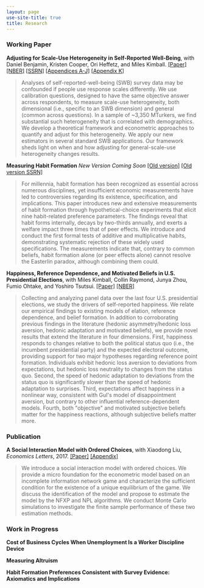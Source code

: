 ```yaml
---
layout: page
use-site-title: true
title: Research
---
```


### Working Paper
**Adjusting for Scale-Use Heterogeneity in Self-Reported Well-Being**, with Daniel Benjamin, Kristen Cooper, Ori Heffetz, and Miles Kimball. [[Paper]](/research/scale_use/BCHKZ.pdf) [[NBER]](https://www.nber.org/papers/w31728) [[SSRN]](https://papers.ssrn.com/sol3/papers.cfm?abstract_id=4568587) [[Appendices A-J]](/research/scale_use/BCHKZ_Appendices_AJ.pdf) [[Appendix K]](/research/scale_use/BCHKZ_Appendix_K.pdf)    
> Analyses of self-reported-well-being (SWB) survey data may be confounded if people use response scales differently. We use calibration questions, designed to have the same objective answer across respondents, to measure scale-use heterogeneity, both dimensional (i.e., specific to an SWB dimension) and general (common across questions). In a sample of ~3,350 MTurkers, we find substantial such heterogeneity that is correlated with demographics. We develop a theoretical framework and econometric approaches to quantify and adjust for this heterogeneity. We apply our new estimators in several standard SWB applications. Our framework sheds light on when and how adjusting for general-scale-use heterogeneity changes results.



**Measuring Habit Formation** *New Version Coming Soon* [[Old version]](/research/habit/Habit_Zhou_Paper.pdf) [[Old version SSRN]](https://papers.ssrn.com/sol3/papers.cfm?abstract_id=3685591)  
> For millennia, habit formation has been recognized as essential across numerous disciplines, yet insufficient economic measurements have led to controversies regarding its existence, specification, and implications. This paper introduces new and extensive measurements of habit formation through hypothetical-choice experiments that elicit nine habit-related preference parameters. The findings reveal that habit forms internally, decays by two-thirds annually, and exerts a welfare impact three times that of peer effects. We introduce and conduct the first formal tests of additive and multiplicative habits, demonstrating systematic rejection of these widely used specifications. The measurements indicate that, contrary to common beliefs, habit formation alone (or peer effects alone) cannot resolve the Easterlin paradox, although combining them could.



**Happiness, Reference Dependence, and Motivated Beliefs in U.S. Presidential Elections**, with Miles Kimball, Collin Raymond, Junya Zhou, Fumio Ohtake, and Yoshiro Tsutsui. [[Paper]](/research/election_happiness/w32078.pdf) [[NBER]](https://www.nber.org/papers/w32078)    
> Collecting and analyzing panel data over the last four U.S. presidential elections, we study the drivers of self-reported happiness.  We relate our empirical findings to existing models of elation, reference dependence, and belief formation. In addition to corroborating previous findings in the literature (hedonic asymmetry/hedonic loss aversion, hedonic adaptation and motivated beliefs), we provide novel results that extend the literature in four dimensions.  First, happiness responds to changes relative to both the political status quo (i.e., the incumbent presidential party) and the expected electoral outcome, providing support for two major hypotheses regarding reference point formation. Individuals exhibit hedonic loss aversion to deviations from expectations, but hedonic loss neutrality to changes from the status quo.  Second, the speed of hedonic adaptation to deviations from the status quo is significantly slower than the speed of hedonic adaptation to surprises.  Third, expectations affect happiness in a nonlinear way, consistent with Gul's model of disappointment aversion, but contrary to other influential reference-dependent models. Fourth, both "objective" and motivated subjective beliefs matter for the happiness reactions, although subjective beliefs matter more.


### Publication
**A Social Interaction Model with Ordered Choices**, with Xiaodong Liu, *Economics Letters*, 2017. [[Paper]](/research/social_ordered_choice/Social_Ordered_Choice_Paper.pdf) [[Appendix]](/research/social_ordered_choice/Social_Ordered_Choice_Appendix.pdf)    
> We introduce a social interaction model with ordered choices. We provide a micro foundation for the econometric model based on an incomplete information network game and characterize the sufficient condition for the existence of a unique equilibrium of the game. We discuss the identification of the model and propose to estimate the model by the NFXP and NPL algorithms. We conduct Monte Carlo simulations to investigate the finite sample performance of these two estimation methods.


### Work in Progress
**Cost of Business Cycles When Unemployment Is a Worker Discipline Device** 

**Measuring Altruism** 

**Habit Formation Preferences Consistent with Survey Evidence: Axiomatics and Implications**    



